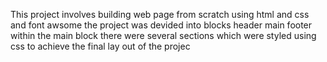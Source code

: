 This project involves building web page from scratch using html and css and font awsome
the project was devided into blocks
header
main 
footer
within the main block there were several sections which were styled using css to achieve the final lay out of the projec
